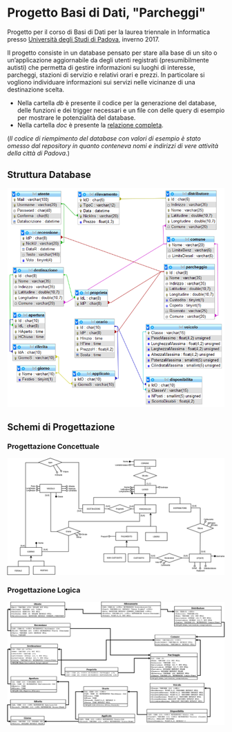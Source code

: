 # Progetto Basi di Dati, "Parcheggi"

Progetto per il corso di Basi di Dati per la laurea triennale in Informatica presso [Università degli Studi di Padova](https://www.unipd.it/), inverno 2017.

Il progetto consiste in un database pensato per stare alla base di un sito o un’applicazione aggiornabile da degli utenti registrati (presumibilmente autisti) che permetta di gestire informazioni su luoghi di interesse, parcheggi, stazioni di servizio e relativi orari e prezzi.
In particolare si vogliono individuare informazioni sui servizi nelle vicinanze di una destinazione scelta.

-	Nella cartella *db* è presente il codice per la generazione del database, delle funzioni e dei trigger necessari e un file con delle query di esempio per mostrare le potenzialità del database.
-	Nella cartella *doc* è presente la [relazione completa](doc/relazione.pdf).

(*Il codice di riempimento del database con valori di esempio è stato omesso dal repository in quanto conteneva nomi e indirizzi di vere attività della città di Padova*.)

## Struttura Database

![](doc/schema.png)

## Schemi di Progettazione

### Progettazione Concettuale

![](doc/Progetto_Concettuale.png)

### Progettazione Logica

![](doc/Progetto_Logica.png)